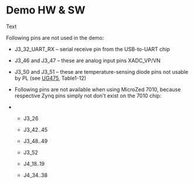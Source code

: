 # Demo HW & SW

Text

Following pins are not used in the demo:

- J3_32_UART_RX &ndash; serial receive pin from the USB-to-UART chip

- J3_46 and J3_47 – these are analog input pins XADC_VP/VN

- J3_50 and J3_51 – these are temperature-sensing diode pins not usable by PL (see  [UG475](https://www.xilinx.com/support/documentation/user_guides/ug475_7Series_Pkg_Pinout.pdf), Table1-12)

- Following pins are not available when using MicroZed 7010, because respective Zynq pins simply not don't exist on the 7010 chip:

- - J3_26
  
  - J3_42..45
  
  - J3_48..49
  
  - J3_52
  
  - J4_18..19
  
  - J4_34..38
